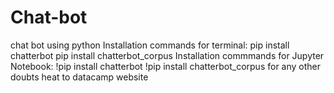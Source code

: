 # Chat-bot
chat bot using python
Installation commands for terminal:
pip install chatterbot
pip install chatterbot_corpus
Installation commmands for Jupyter Notebook:
!pip install chatterbot
!pip install chatterbot_corpus
for any other doubts heat to datacamp website
